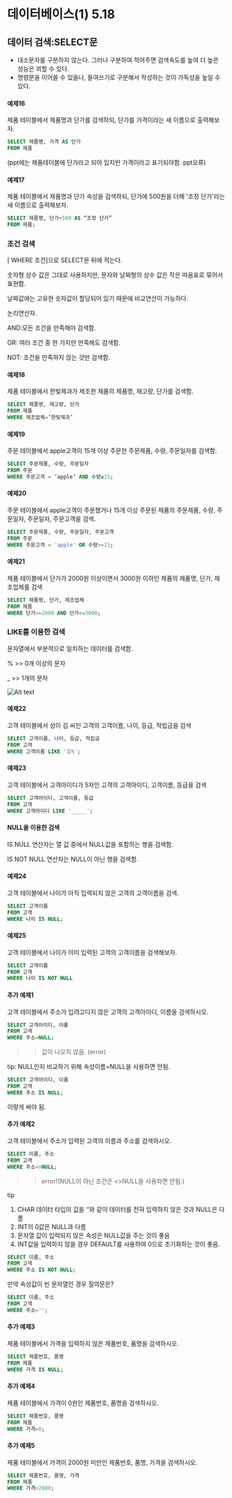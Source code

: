 # 데이터베이스(1) 5.18

## 데이터 검색:SELECT문
* 대소문자를 구분하지 않는다. 그러나 구분하여 적어주면 검색속도를 높여 더 높은 성능은 꾀할 수 있다.
* 명령문을 이어쓸 수 있을나, 들여쓰기로 구분해서 작성하는 것이 가독성을 높일 수 있다.

#### 예제16
제품 테이블에서 제품명과 단가를 검색하되, 단가를 가격이라는 새 이름으로 출력해보자.
```sql
SELECT 제품명, 가격 AS 단가
FROM 제품
```
(ppt에는 제품테이블에 단가라고 되어 있지만 가격이라고 표기되야함. ppt오류)

#### 예제17
제품 테이블에서 제품명과 단가 속성을 검색하되, 단가에 500원을 더해 '조정 단가'라는 새 이름으로 출력해보자.
```sql
SELECT 제품명, 단가+500 AS “조정 단가”
FROM 제품;
```
### 조건 검색

[ WHERE 조건]으로 SELECT문 뒤에 적는다.

숫자형 상수 값은 그대로 사용하지만, 문자와 날짜형의 상수 값은 작은 따옴표로 묶어서 표현함.

날짜값에는 고유현 숫자값이 할당되어 있기 때문에 비교연산이 가능하다.

논리연산자.

AND:모든 조건을 만족해야 검색함.

OR: 여러 조건 중 한 가지만 만족해도 검색함.

NOT: 조건을 만족하지 않는 것만 검색함.

#### 예제18
제품 테이블에서 한빛제과가 제조한 제품의 제품명, 재고량, 단가를 검색함.

```sql
SELECT 제품명, 재고량, 단가
FROM 제품
WHERE 제조업체=’한빛제과’
```
#### 예제19
주문 테이블에서 apple고객이 15개 이상 주문한 주문제품, 수량, 주문일자를 검색함.
```sql
SELECT 주문제품, 수량, 주문일자
FROM 주문
WHERE 주문고객 = ‘apple’ AND 수량≥15;
```
#### 예제20
주문 테이블에서 apple고객이 주문했거나 15개 이상 주문된 제품의 주문제품, 수량, 주문일자, 주문일자, 주문고객을 검색.
```sql
SELECT 주문제품, 수량, 주문일자, 주문고객
FROM 주문
WHERE 주문고객 = 'apple' OR 수량>=15; 
```
#### 예제21
제품 테이블에서 단가가 2000원 이상이면서 3000원 이하인 제품의 제품명, 단가, 제조업체를 검색
```sql
SELECT 제품명, 단가, 제조업체
FROM 제품
WHERE 단가>=2000 AND 단가<=3000;
```

### LIKE를 이용한 검색

문자열에서 부분적으로 일치하는 데이터를 검색함.

% >> 0개 이상의 문자

_  >> 1개의 문자

![Alt text](/img/database_5_18/Untitled.png)

#### 예제22

고객 테이블에서 성이 김 씨인 고객의 고객이름, 나이, 등급, 적립금을 검색

```sql
SELECT 고객이름, 나이, 등급, 적립금
FROM 고객
WHERE 고객이름 LIKE '김%';
```

#### 예제23

고객 테이블에서 고객아이디가 5자인 고객의 고객아이디, 고객이름, 등급을 검색

```sql
SELECT 고객아이디, 고객이름, 등급
FROM 고객
WHERE 고객아이디 LIKE '_____';
```

#### NULL을 이용한 검색

IS NULL 연산자는 열 값 중에서 NULL값을 포함하는 행을 검색함.

IS NOT NULL 연산자는 NULL이 아닌 행을 검색함.

#### 예제24
고객 테이블에서 나이가 아직 입력되지 않은 고객의 고객이름을 검색.

```sql
SELECT 고객이름
FROM 고객
WHERE 나이 IS NULL;
```

#### 예제25
고객 테이블에서 나이가 이미 입력된 고객의 고객이름을 검색해보자.
```sql
SELECT 고객이름
FROM 고객
WHERE 나이 IS NOT NULL
```

#### 추가 예제1
고객 테이블에서 주소가 입려고디지 않은 고객의 고객아이디, 이름을 검색하시오.

```sql
SELECT 고객아이디, 이름
FROM 고객
WHERE 주소=NULL;
```

>> 값이 나오지 않음. (error)

tip: NULL인지 비교하기 위해 속성이름=NULL을 사용하면 안됨.

```sql
SELECT 고객아이디, 이름
FROM 고객
WHERE 주소 IS NULL;
```

이렇게 써야 됨.

#### 추가 예제2

고객 테이블에서 주소가 입력된 고객의 이름과 주소를 검색하시오.

```sql
SELECT 이름, 주소
FROM 고객
WHERE 주소<>NULL;
```

>> error!(NULL이 아닌 조건은 <>NULL을 사용하면 안됨.)

tip

1. CHAR 데이터 타입의 값을 ‘’와 같이 데이터를 전혀 입력하지 않은 것과 NULL은 다름
2. INT의 0값은 NULL과 다름
3. 문자열 값이 입력되지 않은 속성은 NULL값을 주는 것이 좋음
4. INT값을 입력하지 않을 경우 DEFAULT를 사용하여 0으로 초기화하는 것이 좋음.

>>

```sql
SELECT 이름, 주소
FROM 고객
WHERE 주소 IS NOT NULL;
```

만약 속성값이 빈 문자열인 경우 질의문은?

```sql
SELECT 이름, 주소
FROM 고객
WHERE 주소='';
```

#### 추가 예제3

제품 테이블에서 가격을 입력하지 않은 제품번호, 품명을 검색하시오.

```sql
SELECT 제품번호, 품명
FROM 제품
WHERE 가격 IS NULL;
```

#### 추가 예제4

제품 테이블에서 가격이 0원인 제품번호, 품명을 검색하시오.

```sql
SELECT 제품번호, 품명
FROM 제품
WHERE 가격=0;
```

#### 추가 예제5

제품 테이블에서 가격이 2000원 미만인 제품번호, 품명, 가격을 검색하시오.

```sql
SELECT 제품번호, 품명, 가격
FROM 제품
WHERE 가격<2000;
```